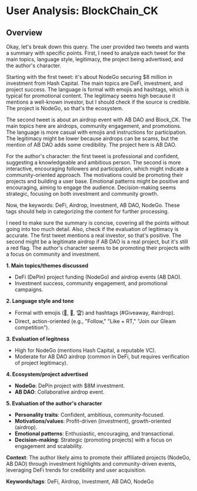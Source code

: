 # User Analysis: BlockChain_CK

## Overview

<think>
Okay, let's break down this query. The user provided two tweets and wants a summary with specific points. First, I need to analyze each tweet for the main topics, language style, legitimacy, the project being advertised, and the author's character.

Starting with the first tweet: it's about NodeGo securing $8 million in investment from Hash Capital. The main topics are DeFi, investment, and project success. The language is formal with emojis and hashtags, which is typical for promotional content. The legitimacy seems high because it mentions a well-known investor, but I should check if the source is credible. The project is NodeGo, so that's the ecosystem.

The second tweet is about an airdrop event with AB DAO and Block_CK. The main topics here are airdrops, community engagement, and promotions. The language is more casual with emojis and instructions for participation. The legitimacy might be lower because airdrops can be scams, but the mention of AB DAO adds some credibility. The project here is AB DAO.

For the author's character: the first tweet is professional and confident, suggesting a knowledgeable and ambitious person. The second is more interactive, encouraging followers and participation, which might indicate a community-oriented approach. The motivations could be promoting their projects and building a user base. Emotional patterns might be positive and encouraging, aiming to engage the audience. Decision-making seems strategic, focusing on both investment and community growth.

Now, the keywords: DeFi, Airdrop, Investment, AB DAO, NodeGo. These tags should help in categorizing the content for further processing.

I need to make sure the summary is concise, covering all the points without going into too much detail. Also, check if the evaluation of legitimacy is accurate. The first tweet mentions a real investor, so that's positive. The second might be a legitimate airdrop if AB DAO is a real project, but it's still a red flag. The author's character seems to be promoting their projects with a focus on community and investment.
</think>

**1. Main topics/themes discussed**  
- DeFi (DePin) project funding (NodeGo) and airdrop events (AB DAO).  
- Investment success, community engagement, and promotional campaigns.  

**2. Language style and tone**  
- Formal with emojis (📣, 📢, 🏆) and hashtags (#Giveaway, #airdrop).  
- Direct, action-oriented (e.g., "Follow," "Like + RT," "Join our Gleam competition").  

**3. Evaluation of legitness**  
- High for NodeGo (mentions Hash Capital, a reputable VC).  
- Moderate for AB DAO airdrop (common in DeFi, but requires verification of project legitimacy).  

**4. Ecosystem/project advertised**  
- **NodeGo**: DePin project with $8M investment.  
- **AB DAO**: Collaborative airdrop event.  

**5. Evaluation of the author's character**  
- **Personality traits**: Confident, ambitious, community-focused.  
- **Motivations/values**: Profit-driven (investment), growth-oriented (airdrop).  
- **Emotional patterns**: Enthusiastic, encouraging, and transactional.  
- **Decision-making**: Strategic (promoting projects) with a focus on engagement and scalability.  

**Context**: The author likely aims to promote their affiliated projects (NodeGo, AB DAO) through investment highlights and community-driven events, leveraging DeFi trends for credibility and user acquisition.  

**Keywords/tags**: DeFi, Airdrop, Investment, AB DAO, NodeGo